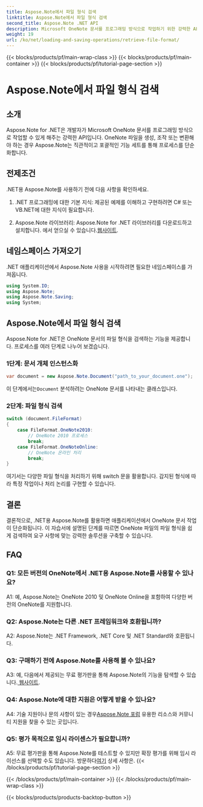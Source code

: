 ```yaml
---
title: Aspose.Note에서 파일 형식 검색
linktitle: Aspose.Note에서 파일 형식 검색
second_title: Aspose.Note .NET API
description: Microsoft OneNote 문서를 프로그래밍 방식으로 작업하기 위한 강력한 API인 .NET용 Aspose.Note를 살펴보세요.
weight: 19
url: /ko/net/loading-and-saving-operations/retrieve-file-format/
---
```


{{< blocks/products/pf/main-wrap-class >}}
{{< blocks/products/pf/main-container >}}
{{< blocks/products/pf/tutorial-page-section >}}

# Aspose.Note에서 파일 형식 검색

## 소개

Aspose.Note for .NET은 개발자가 Microsoft OneNote 문서를 프로그래밍 방식으로 작업할 수 있게 해주는 강력한 API입니다. OneNote 파일을 생성, 조작 또는 변환해야 하는 경우 Aspose.Note는 직관적이고 포괄적인 기능 세트를 통해 프로세스를 단순화합니다.

## 전제조건

.NET용 Aspose.Note를 사용하기 전에 다음 사항을 확인하세요.

1. .NET 프로그래밍에 대한 기본 지식: 제공된 예제를 이해하고 구현하려면 C# 또는 VB.NET에 대한 지식이 필요합니다.
   
2.  Aspose.Note 라이브러리: Aspose.Note for .NET 라이브러리를 다운로드하고 설치합니다. 에서 얻으실 수 있습니다.[웹사이트](https://releases.aspose.com/note/net/).

## 네임스페이스 가져오기

.NET 애플리케이션에서 Aspose.Note 사용을 시작하려면 필요한 네임스페이스를 가져옵니다.

```csharp
using System.IO;
using Aspose.Note;
using Aspose.Note.Saving;
using System;
```

## Aspose.Note에서 파일 형식 검색

Aspose.Note for .NET은 OneNote 문서의 파일 형식을 검색하는 기능을 제공합니다. 프로세스를 여러 단계로 나누어 보겠습니다.

### 1단계: 문서 개체 인스턴스화

```csharp
var document = new Aspose.Note.Document("path_to_your_document.one");
```

 이 단계에서는`Document` 분석하려는 OneNote 문서를 나타내는 클래스입니다.

### 2단계: 파일 형식 검색

```csharp
switch (document.FileFormat)
{
    case FileFormat.OneNote2010:
        // OneNote 2010 프로세스
        break;
    case FileFormat.OneNoteOnline:
        // OneNote 온라인 처리
        break;
}
```

여기서는 다양한 파일 형식을 처리하기 위해 switch 문을 활용합니다. 감지된 형식에 따라 특정 작업이나 처리 논리를 구현할 수 있습니다.

## 결론

결론적으로, .NET용 Aspose.Note를 활용하면 애플리케이션에서 OneNote 문서 작업이 단순화됩니다. 이 자습서에 설명된 단계를 따르면 OneNote 파일의 파일 형식을 쉽게 검색하여 요구 사항에 맞는 강력한 솔루션을 구축할 수 있습니다.

## FAQ

### Q1: 모든 버전의 OneNote에서 .NET용 Aspose.Note를 사용할 수 있나요?

A1: 예, Aspose.Note는 OneNote 2010 및 OneNote Online을 포함하여 다양한 버전의 OneNote를 지원합니다.

### Q2: Aspose.Note는 다른 .NET 프레임워크와 호환됩니까?

A2: Aspose.Note는 .NET Framework, .NET Core 및 .NET Standard와 호환됩니다.

### Q3: 구매하기 전에 Aspose.Note를 사용해 볼 수 있나요?

A3: 예, 다음에서 제공되는 무료 평가판을 통해 Aspose.Note의 기능을 탐색할 수 있습니다.[ 웹사이트](https://releases.aspose.com/).

### Q4: Aspose.Note에 대한 지원은 어떻게 받을 수 있나요?

 A4: 기술 지원이나 문의 사항이 있는 경우[Aspose.Note 포럼](https://forum.aspose.com/c/note/28) 유용한 리소스와 커뮤니티 지원을 찾을 수 있는 곳입니다.

### Q5: 평가 목적으로 임시 라이센스가 필요합니까?

 A5: 무료 평가판을 통해 Aspose.Note를 테스트할 수 있지만 확장 평가를 위해 임시 라이선스를 선택할 수도 있습니다. 방문하다[여기](https://purchase.aspose.com/temporary-license/) 상세 사항은.
{{< /blocks/products/pf/tutorial-page-section >}}

{{< /blocks/products/pf/main-container >}}
{{< /blocks/products/pf/main-wrap-class >}}

{{< blocks/products/products-backtop-button >}}

